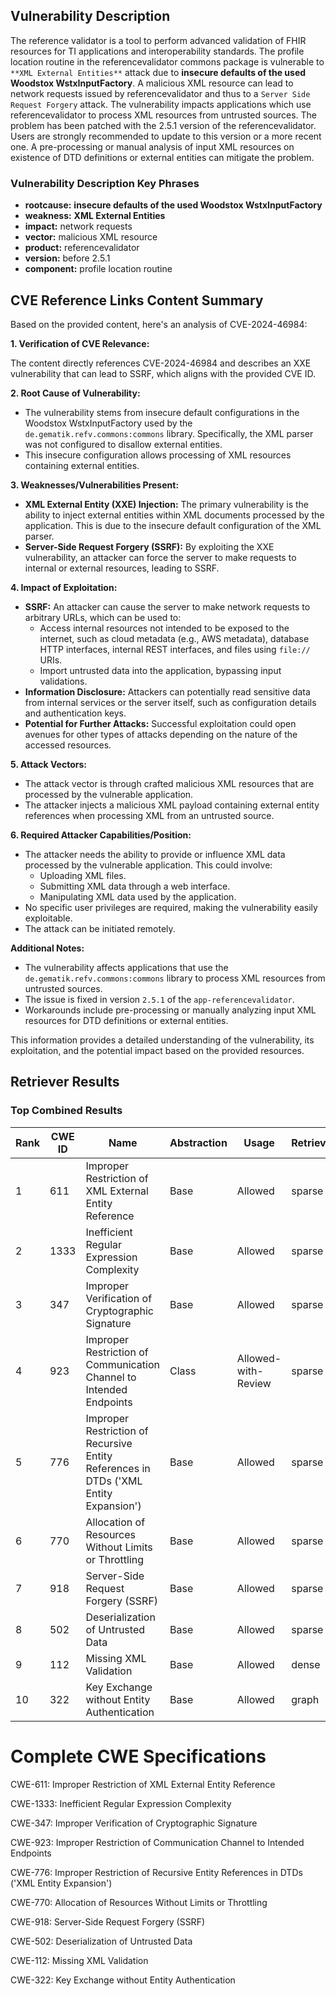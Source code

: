 ## Vulnerability Description
The reference validator is a tool to perform advanced validation of FHIR resources for TI applications and interoperability standards. The profile location routine in the referencevalidator commons package is vulnerable to `**XML External Entities**` attack due to **insecure defaults of the used Woodstox WstxInputFactory**. A malicious XML resource can lead to network requests issued by referencevalidator and thus to a `Server Side Request Forgery` attack. The vulnerability impacts applications which use referencevalidator to process XML resources from untrusted sources. The problem has been patched with the 2.5.1 version of the referencevalidator. Users are strongly recommended to update to this version or a more recent one. A pre-processing or manual analysis of input XML resources on existence of DTD definitions or external entities can mitigate the problem.

### Vulnerability Description Key Phrases
- **rootcause:** **insecure defaults of the used Woodstox WstxInputFactory**
- **weakness:** **XML External Entities**
- **impact:** network requests
- **vector:** malicious XML resource
- **product:** referencevalidator
- **version:** before 2.5.1
- **component:** profile location routine

## CVE Reference Links Content Summary
Based on the provided content, here's an analysis of CVE-2024-46984:

**1. Verification of CVE Relevance:**

The content directly references CVE-2024-46984 and describes an XXE vulnerability that can lead to SSRF, which aligns with the provided CVE ID.

**2. Root Cause of Vulnerability:**

- The vulnerability stems from insecure default configurations in the Woodstox WstxInputFactory used by the `de.gematik.refv.commons:commons` library. Specifically, the XML parser was not configured to disallow external entities.
- This insecure configuration allows processing of XML resources containing external entities.

**3. Weaknesses/Vulnerabilities Present:**

- **XML External Entity (XXE) Injection:** The primary vulnerability is the ability to inject external entities within XML documents processed by the application. This is due to the insecure default configuration of the XML parser.
- **Server-Side Request Forgery (SSRF):** By exploiting the XXE vulnerability, an attacker can force the server to make requests to internal or external resources, leading to SSRF.

**4. Impact of Exploitation:**

- **SSRF:** An attacker can cause the server to make network requests to arbitrary URLs, which can be used to:
   -  Access internal resources not intended to be exposed to the internet, such as cloud metadata (e.g., AWS metadata), database HTTP interfaces, internal REST interfaces, and files using `file://` URIs.
   -  Import untrusted data into the application, bypassing input validations.
-  **Information Disclosure:**  Attackers can potentially read sensitive data from internal services or the server itself, such as configuration details and authentication keys.
-  **Potential for Further Attacks:** Successful exploitation could open avenues for other types of attacks depending on the nature of the accessed resources.

**5. Attack Vectors:**

- The attack vector is through crafted malicious XML resources that are processed by the vulnerable application.
- The attacker injects a malicious XML payload containing external entity references when processing XML from an untrusted source.

**6. Required Attacker Capabilities/Position:**

- The attacker needs the ability to provide or influence XML data processed by the vulnerable application. This could involve:
   - Uploading XML files.
   - Submitting XML data through a web interface.
   - Manipulating XML data used by the application.
- No specific user privileges are required, making the vulnerability easily exploitable.
- The attack can be initiated remotely.

**Additional Notes:**

*   The vulnerability affects applications that use the `de.gematik.refv.commons:commons` library to process XML resources from untrusted sources.
*   The issue is fixed in version `2.5.1` of the `app-referencevalidator`.
*   Workarounds include pre-processing or manually analyzing input XML resources for DTD definitions or external entities.

This information provides a detailed understanding of the vulnerability, its exploitation, and the potential impact based on the provided resources.

## Retriever Results

### Top Combined Results

| Rank | CWE ID | Name | Abstraction | Usage  | Retrievers | Individual Scores |
|------|--------|------|-------------|-------|------------|-------------------|
| 1 | 611 | Improper Restriction of XML External Entity Reference | Base | Allowed | sparse | 0.813 |
| 2 | 1333 | Inefficient Regular Expression Complexity | Base | Allowed | sparse | 0.729 |
| 3 | 347 | Improper Verification of Cryptographic Signature | Base | Allowed | sparse | 0.694 |
| 4 | 923 | Improper Restriction of Communication Channel to Intended Endpoints | Class | Allowed-with-Review | sparse | 0.690 |
| 5 | 776 | Improper Restriction of Recursive Entity References in DTDs ('XML Entity Expansion') | Base | Allowed | sparse | 0.686 |
| 6 | 770 | Allocation of Resources Without Limits or Throttling | Base | Allowed | sparse | 0.682 |
| 7 | 918 | Server-Side Request Forgery (SSRF) | Base | Allowed | sparse | 0.679 |
| 8 | 502 | Deserialization of Untrusted Data | Base | Allowed | sparse | 0.678 |
| 9 | 112 | Missing XML Validation | Base | Allowed | dense | 0.593 |
| 10 | 322 | Key Exchange without Entity Authentication | Base | Allowed | graph | 0.002 |



# Complete CWE Specifications

CWE-611: Improper Restriction of XML External Entity Reference

CWE-1333: Inefficient Regular Expression Complexity

CWE-347: Improper Verification of Cryptographic Signature

CWE-923: Improper Restriction of Communication Channel to Intended Endpoints

CWE-776: Improper Restriction of Recursive Entity References in DTDs ('XML Entity Expansion')

CWE-770: Allocation of Resources Without Limits or Throttling

CWE-918: Server-Side Request Forgery (SSRF)

CWE-502: Deserialization of Untrusted Data

CWE-112: Missing XML Validation

CWE-322: Key Exchange without Entity Authentication